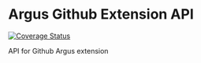 # Argus Github Extension API
[![Coverage Status](https://coveralls.io/repos/github/vagnervst/argus-github-api/badge.svg?branch=master)](https://coveralls.io/github/vagnervst/argus-github-api?branch=master)

API for Github Argus extension
